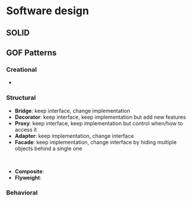 # Software design
## SOLID
## GOF Patterns
### Creational
* 
### Structural
* **Bridge**: keep interface, change implementation
* **Decorator**: keep interface, keep implementation but add new features
* **Proxy**: keep interface, keep implementation but control when/how to access it
* **Adapter**: keep implementation, change interface
* **Facade**: keep implementation, change interface by hiding multiple objects behind a single one
<br>

* **Composite**: 
* **Flyweight**:

### Behavioral

